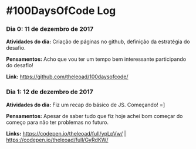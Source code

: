 # #100DaysOfCode Log

### Dia 0: 11 de dezembro de 2017

**Atividades do dia:** Criação de páginas no github, definição da estratégia do desafio.

**Pensamentos:** Acho que vou ter um tempo bem interessante participando do desafio! 

**Link:** https://github.com/theleoad/100daysofcode/


### Dia 1: 12 de dezembro de 2017

**Atividades do dia:** Fiz um recap do básico de JS. Começando! =]

**Pensamentos:** Apesar de saber tudo que fiz hoje achei bom começar do começo para não ter problemas no futuro.

**Links:** https://codepen.io/theleoad/full/ypLpVw/ | https://codepen.io/theleoad/full/GyRdKW/
